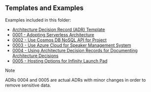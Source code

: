 ## Templates and Examples

Examples included in this folder:

- [Architecture Decision Record (ADR) Template](adr-template.md)
- [0001 - Adopting Serverless Architecture](0001-AdoptingServerlessArchitecture.md)
- [0002 - Use Cosmos DB NoSQL API for Project](0002-UseCosmosDBNoSQLAPIForProject.md)
- [0003 - Use Azure Cloud for Speaker Management System](0003-UseAzureCloudForSpeakerManagementSystem.md)
- [0004 - Using Architecture Decision Records for Documenting Architecture Decisions](0004-Using-Architecture-Decision-Records-for-Documenting-Architecture-Decisions.md)
- [0005 - Hosting Options for Infinity Launch Pad](0005-Hosting-Options-for-Infinity-Launch-Pad.md)

> [!NOTE]
>
> ADRs 0004 and 0005 are actual ADRs with minor changes in order to remove sensitive data.
